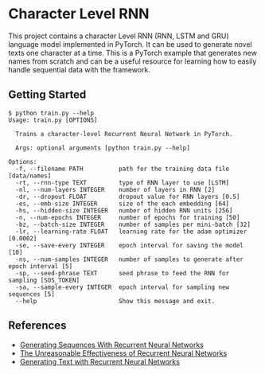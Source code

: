 # Character Level RNN

This project contains a character Level RNN (RNN, LSTM and GRU) language model implemented in PyTorch. It can be used to generate novel texts one character at a time. This is a PyTorch example that generates new names from scratch and can be a useful resource for learning how to easily handle sequential data with the framework.

## Getting Started

```
$ python train.py --help
Usage: train.py [OPTIONS]

  Trains a character-level Recurrent Neural Network in PyTorch.

  Args: optional arguments [python train.py --help]

Options:
  -f, --filename PATH          path for the training data file [data/names]
  -rt, --rnn-type TEXT         type of RNN layer to use [LSTM]
  -nl, --num-layers INTEGER    number of layers in RNN [2]
  -dr, --dropout FLOAT         dropout value for RNN layers [0.5]
  -es, --emb-size INTEGER      size of the each embedding [64]
  -hs, --hidden-size INTEGER   number of hidden RNN units [256]
  -n, --num-epochs INTEGER     number of epochs for training [50]
  -bz, --batch-size INTEGER    number of samples per mini-batch [32]
  -lr, --learning-rate FLOAT   learning rate for the adam optimizer [0.0002]
  -se, --save-every INTEGER    epoch interval for saving the model [10]
  -ns, --num-samples INTEGER   number of samples to generate after epoch interval [5]
  -sp, --seed-phrase TEXT      seed phrase to feed the RNN for sampling [SOS_TOKEN]
  -sa, --sample-every INTEGER  epoch interval for sampling new sequences [5]
  --help                       Show this message and exit.
```

## References

* [Generating Sequences With Recurrent Neural Networks](https://arxiv.org/abs/1308.0850)
* [The Unreasonable Effectiveness of Recurrent Neural Networks](http://karpathy.github.io/2015/05/21/rnn-effectiveness/)
* [Generating Text with Recurrent Neural Networks](http://www.cs.utoronto.ca/~ilya/pubs/2011/LANG-RNN.pdf)